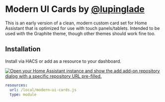 # Modern UI Cards by [@lupinglade](https://github.com/cyaneous) 

This is an early version of a clean, modern custom card set for Home Assistant that is optimized for use with touch panels/tablets. Intended to be used with the Graphite theme, though other themes should work fine too.

## Installation

Install via HACS or add as a resource to your dashboard.

[![Open your Home Assistant instance and show the add add-on repository dialog with a specific repository URL pre-filled.](https://my.home-assistant.io/badges/supervisor_add_addon_repository.svg)](https://my.home-assistant.io/redirect/supervisor_add_addon_repository/?repository_url=https%3A%2F%2Fgithub.com%2Fcyaneous%2Fmodern-ui-cards)

```yaml
resources:
  url: /local/modern-ui-cards.js
  type: module
```